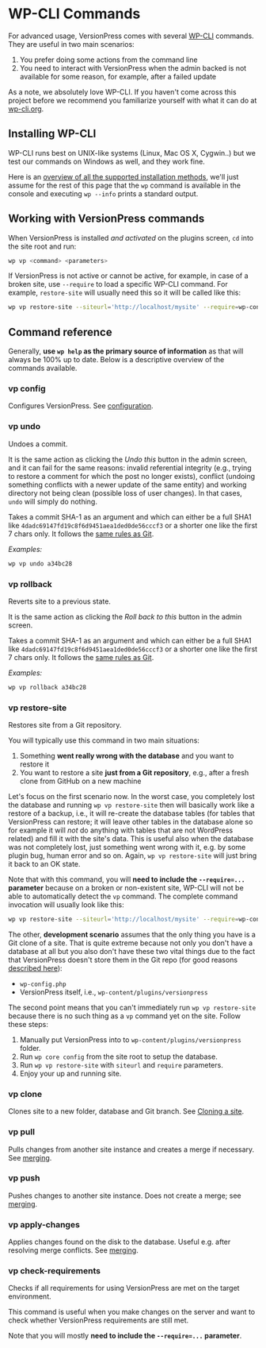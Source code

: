 # WP-CLI Commands

For advanced usage, VersionPress comes with several [WP-CLI](http://wp-cli.org/) commands. They are useful in two main scenarios:

1. You prefer doing some actions from the command line
2. You need to interact with VersionPress when the admin backed is not available for some reason, for example, after a failed update

As a note, we absolutely love WP-CLI. If you haven't come across this project before we recommend you familiarize yourself with what it can do at [wp-cli.org](http://wp-cli.org/).

## Installing WP-CLI

WP-CLI runs best on UNIX-like systems (Linux, Mac OS X, Cygwin..) but we test our commands on Windows as well, and they work fine.

Here is an [overview of all the supported installation methods](https://github.com/wp-cli/wp-cli/wiki/Alternative-Install-Methods), we'll just assume for the rest of this page that the `wp` command is available in the console and executing `wp --info` prints a standard output.

## Working with VersionPress commands

When VersionPress is installed *and activated* on the plugins screen, `cd` into the site root and run:

```bash
wp vp <command> <parameters>
```

If VersionPress is not active or cannot be active, for example, in case of a broken site, use `--require` to load a specific WP-CLI command. For example, `restore-site` will usually need this so it will be called like this:

```bash
wp vp restore-site --siteurl='http://localhost/mysite' --require=wp-content/plugins/versionpress/src/Cli/vp.php
```

## Command reference

Generally, **use `wp help` as the primary source of information** as that will always be 100% up to date. Below is a descriptive overview of the commands available.

### vp config

Configures VersionPress. See [configuration](../getting-started/configuration.md).

### vp undo

Undoes a commit.

It is the same action as clicking the *Undo this* button in the admin screen, and it can fail for the same reasons: invalid referential integrity (e.g., trying to restore a comment for which the post no longer exists), conflict (undoing something conflicts with a newer update of the same entity) and working directory not being clean (possible loss of user changes). In that cases, `undo` will simply do nothing.

Takes a commit SHA-1 as an argument and which can either be a full SHA1 like `4dadc69147fd19c8f6d9451aea1ded0de56cccf3` or a shorter one like the first 7 chars only. It follows the [same rules as Git](https://git-scm.com/book/en/v2/Git-Tools-Revision-Selection#Short-SHA-1).

*Examples:*

```bash
wp vp undo a34bc28
```

### vp rollback

Reverts site to a previous state.

It is the same action as clicking the *Roll back to this* button in the admin screen.

Takes a commit SHA-1 as an argument and which can either be a full SHA1 like `4dadc69147fd19c8f6d9451aea1ded0de56cccf3` or a shorter one like the first 7 chars only. It follows the [same rules as Git](https://git-scm.com/book/en/v2/Git-Tools-Revision-Selection#Short-SHA-1).

*Examples:*

```bash
wp vp rollback a34bc28
```

### vp restore-site

Restores site from a Git repository.

You will typically use this command in two main situations:

1. Something **went really wrong with the database** and you want to restore it
2. You want to restore a site **just from a Git repository**, e.g., after a fresh clone from GitHub on a new machine

Let's focus on the first scenario now. In the worst case, you completely lost the database and running `wp vp restore-site` then will basically work like a restore of a backup, i.e., it will re-create the database tables (for tables that VersionPress can restore; it will leave other tables in the database alone so for example it will *not* do anything with tables that are not WordPress related) and fill it with the site's data. This is useful also when the database was not completely lost, just something went wrong with it, e.g. by some plugin bug, human error and so on. Again, `wp vp restore-site` will just bring it back to an OK state.

Note that with this command, you will **need to include the `--require=...` parameter** because on a broken or non-existent site, WP-CLI will not be able to automatically detect the `vp` command. The complete command invocation will usually look like this:

```bash
wp vp restore-site --siteurl='http://localhost/mysite' --require=wp-content/plugins/versionpress/src/Cli/vp.php
```

The other, **development scenario** assumes that the only thing you have is a Git clone of a site. That is quite extreme because not only you don't have a database at all but you also don't have these two vital things due to the fact that VersionPress doesn't store them in the Git repo (for good reasons [described here](../feature-focus/change-tracking.md#whats-not-tracked)):

- `wp-config.php`
- VersionPress itself, i.e., `wp-content/plugins/versionpress`

The second point means that you can't immediately run `wp vp restore-site` because there is no such thing as a `vp` command yet on the site. Follow these steps:

1. Manually put VersionPress into to `wp-content/plugins/versionpress` folder.
2. Run `wp core config` from the site root to setup the database.
3. Run `wp vp restore-site` with `siteurl` and `require` parameters.
4. Enjoy your up and running site.

### vp clone

Clones site to a new folder, database and Git branch. See [Cloning a site](../sync/cloning.md).

### vp pull

Pulls changes from another site instance and creates a merge if necessary. See [merging](../sync/merging.md).

### vp push

Pushes changes to another site instance. Does not create a merge; see [merging](../sync/merging.md).

### vp apply-changes

Applies changes found on the disk to the database. Useful e.g. after resolving merge conflicts. See [merging](../sync/merging.md).

### vp check-requirements

Checks if all requirements for using VersionPress are met on the target environment.

This command is useful when you make changes on the server and want to check whether VersionPress requirements are still met.

Note that you will mostly **need to include the `--require=...` parameter**.
